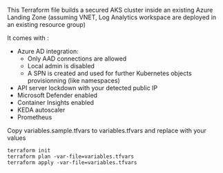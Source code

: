 This Terraform file builds a secured AKS cluster inside an existing Azure Landing Zone (assuming VNET, Log Analytics workspace are deployed in an existing resource group)

It comes with :

- Azure AD integration:
    - Only AAD connections are allowed
	- Local admin is disabled
	- A SPN is created and used for further Kubernetes objects provisionning (like namespaces)
- API server lockdown with your detected public IP
- Microsoft Defender enabled
- Container Insights enabled
- KEDA autoscaler
- Prometheus

Copy variables.sample.tfvars to variables.tfvars and replace with your values

```
terraform init
terraform plan -var-file=variables.tfvars
terraform apply -var-file=variables.tfvars 
```